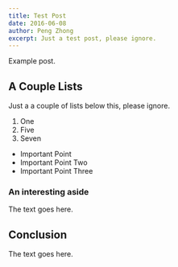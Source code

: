 ```yaml
---
title: Test Post
date: 2016-06-08
author: Peng Zhong
excerpt: Just a test post, please ignore.
---
```


Example post.

## A Couple Lists
Just a a couple of lists below this, please ignore.

1. One
2. Five
3. Seven

* Important Point
* Important Point Two
* Important Point Three

### An interesting aside

The text goes here.

## Conclusion

The text goes here.
